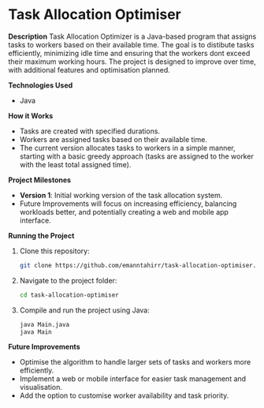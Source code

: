 # Task Allocation Optimiser 

**Description**
Task Allocation Optimizer is a Java-based program that assigns tasks to workers based on their available time. The goal is to distibute tasks efficiently, minimizing idle time and ensuring that the workers dont exceed their maximum working hours. The project is designed to improve over time, with additional features and optimisation planned.

**Technologies Used**
- Java

**How it Works**
- Tasks are created with specified durations.
- Workers are assigned tasks based on their available time.
- The current version allocates tasks to workers in a simple manner, starting with a basic greedy approach (tasks are assigned to the worker with the least total assigned time).

**Project Milestones**
- **Version 1**: Initial working version of the task allocation system.
- Future Improvements will focus on increasing efficiency, balancing workloads better, and potentially creating a web and mobile app interface.

**Running the Project**
1. Clone this repository:
   ```bash
   git clone https://github.com/emanntahirr/task-allocation-optimiser.git
2. Navigate to the project folder:
   ```bash
   cd task-allocation-optimiser
3. Compile and run the project using Java:
   ```bash
   java Main.java
   java Main
**Future Improvements**
- Optimise the algorithm to handle larger sets of tasks and workers more efficiently.
- Implement a web or mobile interface for easier task management and visualisation.
- Add the option to customise worker availability and task priority.

  
